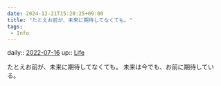 ```yaml
---
date: 2024-12-21T15:20:25+09:00
title: "たとえお前が、未来に期待してなくても。"
tags:
 - Info
---
```


daily:: [2022-07-16](Daily_Note/2022-07-16.md)
up:: [Life](../Bar/Novel/Chaos/Life.md)

たとえお前が、未来に期待してなくても。
未来は今でも、お前に期待している。